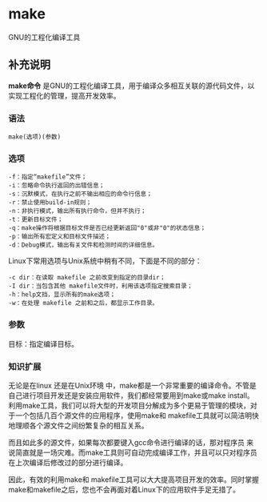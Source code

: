 make
===

GNU的工程化编译工具

## 补充说明

**make命令** 是GNU的工程化编译工具，用于编译众多相互关联的源代码文件，以实现工程化的管理，提高开发效率。

###  语法

```shell
make(选项)(参数)
```

###  选项

```shell
-f：指定“makefile”文件；
-i：忽略命令执行返回的出错信息；
-s：沉默模式，在执行之前不输出相应的命令行信息；
-r：禁止使用build-in规则；
-n：非执行模式，输出所有执行命令，但并不执行；
-t：更新目标文件；
-q：make操作将根据目标文件是否已经更新返回"0"或非"0"的状态信息；
-p：输出所有宏定义和目标文件描述；
-d：Debug模式，输出有关文件和检测时间的详细信息。
```

Linux下常用选项与Unix系统中稍有不同，下面是不同的部分：

```shell
-c dir：在读取 makefile 之前改变到指定的目录dir；
-I dir：当包含其他 makefile文件时，利用该选项指定搜索目录；
-h：help文挡，显示所有的make选项；
-w：在处理 makefile 之前和之后，都显示工作目录。
```

###  参数

目标：指定编译目标。

###  知识扩展

无论是在linux 还是在Unix环境 中，make都是一个非常重要的编译命令。不管是自己进行项目开发还是安装应用软件，我们都经常要用到make或make install。利用make工具，我们可以将大型的开发项目分解成为多个更易于管理的模块，对于一个包括几百个源文件的应用程序，使用make和 makefile工具就可以简洁明快地理顺各个源文件之间纷繁复杂的相互关系。

而且如此多的源文件，如果每次都要键入gcc命令进行编译的话，那对程序员 来说简直就是一场灾难。而make工具则可自动完成编译工作，并且可以只对程序员在上次编译后修改过的部分进行编译。

因此，有效的利用make和 makefile工具可以大大提高项目开发的效率。同时掌握make和makefile之后，您也不会再面对着Linux下的应用软件手足无措了。



